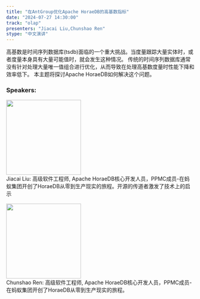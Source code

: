 ```yaml
---
title: "在AntGroup优化Apache HoraeDB的高基数指标"
date: "2024-07-27 14:30:00" 
track: "olap"
presenters: "Jiacai Liu,Chunshao Ren"
stype: "中文演讲"
---
```

高基数是时间序列数据库(tsdb)面临的一个重大挑战。当度量跟踪大量实体时，或者度量本身具有大量可能值时，就会发生这种情况。
传统的时间序列数据库通常没有针对处理大量唯一值组合进行优化，从而导致在处理高基数度量时性能下降和效率低下。
本主题将探讨Apache HoraeDB如何解决这个问题。
 ### Speakers: 
 <img src="https://sessionize.com/image/aa97-400o400o1-anTtQjp4q131yw23vkeM9v.jpg" width="200" /><br>Jiacai Liu: 高级软件工程师, Apache HoraeDB核心开发人员，PPMC成员-在蚂蚁集团开创了HoraeDB从零到生产现实的旅程。开源的传道者激发了技术上的启示
 <br><br><img src="https://sessionize.com/image/ae26-400o400o1-N92KCGRFz9Ymoy5dmgE5WM.jpg" width="200" /><br>Chunshao Ren: 高级软件工程师, Apache HoraeDB核心开发人员，PPMC成员-在蚂蚁集团开创了HoraeDB从零到生产现实的旅程。
 <br><br>